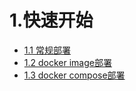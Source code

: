# 1.快速开始

* [1.1 常规部署](1.1_deployment.md)
* [1.2 docker image部署](1.2_docker_image_deployment.md)
* [1.3 docker compose部署](1.3_docker_compose_deployment.md)